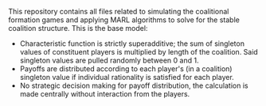 This repository contains all files related to simulating the coalitional formation games and applying MARL algorithms to solve for the stable coalition structure. This is the base model:

- Characteristic function is strictly superadditive; the sum of singleton values of constituent players is multiplied by length of the coalition. Said singleton values are pulled randomly between 0 and 1.
- Payoffs are distributed according to each player's (in a coalition) singleton value if individual rationality is satisfied for each player.
- No strategic decision making for payoff distribution, the calculation is made centrally without interaction from the players.  
